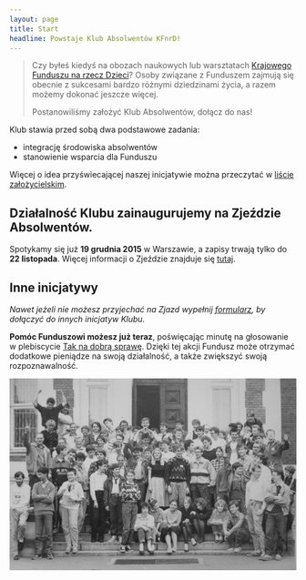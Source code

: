 ```yaml
---
layout: page
title: Start
headline: Powstaje Klub Absolwentów KFnrD!
---
```


> Czy byłeś kiedyś na obozach naukowych lub warsztatach
> [Krajowego Funduszu na rzecz Dzieci](http://fundusz.org)?
> Osoby związane z Funduszem zajmują się obecnie z sukcesami bardzo różnymi dziedzinami życia,
> a razem możemy dokonać jeszcze więcej.
>
> Postanowiliśmy założyć Klub Absolwentów, dołącz do nas!

Klub stawia przed sobą dwa podstawowe zadania:

* integrację środowiska absolwentów
* stanowienie wsparcia dla Funduszu

Więcej o idea przyświecającej naszej inicjatywie można przeczytać w [liście założycielskim](/list).

## Działalność Klubu zainaugurujemy na Zjeździe Absolwentów.

Spotykamy się już **19 grudnia 2015** w Warszawie, a zapisy trwają tylko do **22 listopada**.
Więcej informacji o Zjeździe znajduje się [tutaj](/zjazd).

## Inne inicjatywy

*Nawet jeżeli nie możesz przyjechać na Zjazd wypełnij
[formularz](http://absolwenci-funduszu.org/zgloszenia),
by dołączyć do innych inicjatyw Klubu.*

**Pomóc Funduszowi możesz już teraz**, poświęcając minutę na głosowanie w plebiscycie
[Tak na dobrą sprawę](http://taknadobrasprawe.pl/#krajowy-fundusz-na-rzecz-dzieci).
Dzięki tej akcji Fundusz może otrzymać dodatkowe pieniądze na swoją działalność,
a także zwiększyć swoją rozpoznawalność.

<img src="/images/jadwisin_1990.jpg" alt="Zdjęcie z Jadwisina, 1990" align="centre" />
